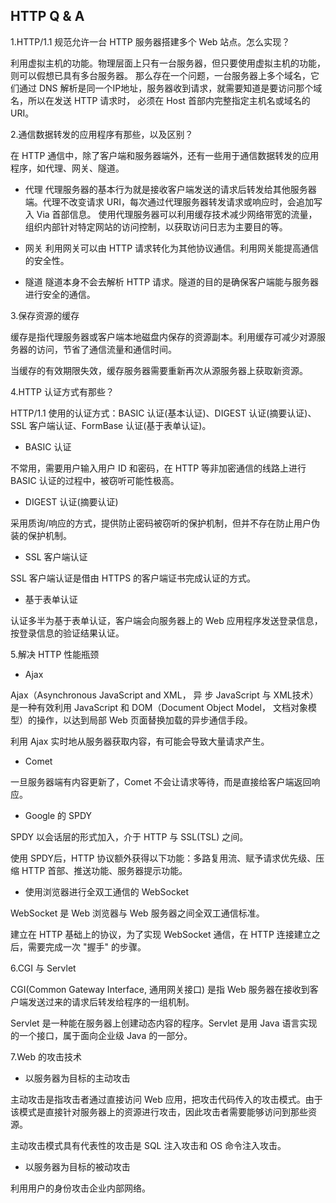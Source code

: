 ## HTTP Q & A

1.HTTP/1.1 规范允许一台 HTTP 服务器搭建多个 Web 站点。怎么实现？
  
利用虚拟主机的功能。物理层面上只有一台服务器，但只要使用虚拟主机的功能，则可以假想已具有多台服务器。
那么存在一个问题，一台服务器上多个域名，它们通过 DNS 解析是同一个IP地址，服务器收到请求，就需要知道是要访问那个域名，所以在发送 HTTP 请求时，
必须在 Host 首部内完整指定主机名或域名的 URI。

2.通信数据转发的应用程序有那些，以及区别？

在 HTTP 通信中，除了客户端和服务器端外，还有一些用于通信数据转发的应用程序，如代理、网关、隧道。
  
+ 代理
代理服务器的基本行为就是接收客户端发送的请求后转发给其他服务器端。代理不改变请求 URI，每次通过代理服务器转发请求或响应时，会追加写入 Via 首部信息。
使用代理服务器可以利用缓存技术减少网络带宽的流量，组织内部针对特定网站的访问控制，以获取访问日志为主要目的等。
  
+ 网关
利用网关可以由 HTTP 请求转化为其他协议通信。利用网关能提高通信的安全性。
  
+ 隧道
隧道本身不会去解析 HTTP 请求。隧道的目的是确保客户端能与服务器进行安全的通信。

3.保存资源的缓存
  
缓存是指代理服务器或客户端本地磁盘内保存的资源副本。利用缓存可减少对源服务器的访问，节省了通信流量和通信时间。
  
当缓存的有效期限失效，缓存服务器需要重新再次从源服务器上获取新资源。

4.HTTP 认证方式有那些？

HTTP/1.1 使用的认证方式：BASIC 认证(基本认证)、DIGEST 认证(摘要认证)、SSL 客户端认证、FormBase 认证(基于表单认证)。
   
* BASIC 认证
   
不常用，需要用户输入用户 ID 和密码，在 HTTP 等非加密通信的线路上进行 BASIC 认证的过程中，被窃听可能性极高。
   
* DIGEST 认证(摘要认证)
   
采用质询/响应的方式，提供防止密码被窃听的保护机制，但并不存在防止用户伪装的保护机制。
   
* SSL 客户端认证
 
SSL 客户端认证是借由 HTTPS 的客户端证书完成认证的方式。
   
* 基于表单认证
   
认证多半为基于表单认证，客户端会向服务器上的 Web 应用程序发送登录信息，按登录信息的验证结果认证。
   
5.解决 HTTP 性能瓶颈

* Ajax

Ajax（Asynchronous JavaScript and XML， 异 步 JavaScript 与 XML技术）是一种有效利用 JavaScript 和 DOM（Document Object Model， 文档对象模型）的操作，以达到局部 Web 页面替换加载的异步通信手段。 

利用 Ajax 实时地从服务器获取内容，有可能会导致大量请求产生。

* Comet

一旦服务器端有内容更新了，Comet 不会让请求等待，而是直接给客户端返回响应。

* Google 的 SPDY

SPDY 以会话层的形式加入，介于 HTTP 与 SSL(TSL) 之间。

使用 SPDY后，HTTP 协议额外获得以下功能：多路复用流、赋予请求优先级、压缩 HTTP 首部、推送功能、服务器提示功能。

* 使用浏览器进行全双工通信的 WebSocket

WebSocket 是 Web 浏览器与 Web 服务器之间全双工通信标准。

建立在 HTTP 基础上的协议，为了实现 WebSocket 通信，在 HTTP 连接建立之后，需要完成一次 "握手" 的步骤。

6.CGI 与 Servlet

CGI(Common Gateway Interface, 通用网关接口) 是指 Web 服务器在接收到客户端发送过来的请求后转发给程序的一组机制。

Servlet 是一种能在服务器上创建动态内容的程序。Servlet 是用 Java 语言实现的一个接口，属于面向企业级 Java 的一部分。

7.Web 的攻击技术

* 以服务器为目标的主动攻击

主动攻击是指攻击者通过直接访问 Web 应用，把攻击代码传入的攻击模式。由于该模式是直接针对服务器上的资源进行攻击，因此攻击者需要能够访问到那些资源。

主动攻击模式具有代表性的攻击是 SQL 注入攻击和 OS 命令注入攻击。
 
* 以服务器为目标的被动攻击

利用用户的身份攻击企业内部网络。

